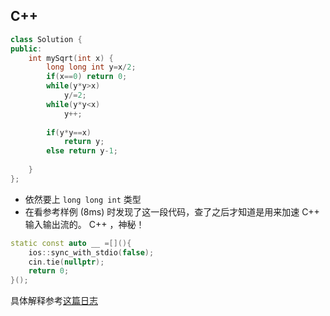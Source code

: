 ## C++

```C++
class Solution {
public:
    int mySqrt(int x) {
        long long int y=x/2;
        if(x==0) return 0;
        while(y*y>x)
            y/=2;
        while(y*y<x)
            y++;
        
        if(y*y==x)
            return y;
        else return y-1;
        
    }
};
```

- 依然要上 `long long int` 类型
- 在看参考样例 (8ms) 时发现了这一段代码，查了之后才知道是用来加速 C++ 输入输出流的。 C++ ，神秘！

```C++
static const auto __ =[](){
    ios::sync_with_stdio(false);
    cin.tie(nullptr);
    return 0;
}();
```

具体解释参考[这篇日志](https://www.cnblogs.com/PrayG/p/5749832.html)
